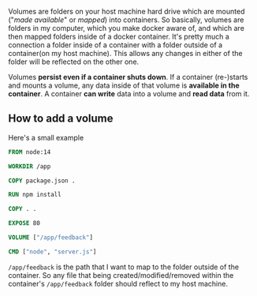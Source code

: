 Volumes are folders on your host machine hard drive which are mounted ("_made available_" or _mapped_) into containers.
So basically, volumes are folders in my computer, which you make docker aware of, and which are then mapped folders inside of a  docker container.
It's pretty much a connection a folder inside of a container with a folder outside of a container(on my host machine). This allows any changes in either of the folder will be reflected on the other one.

Volumes **persist even if a container shuts down**. If a container (re-)starts and mounts a volume, any data inside of that volume is **available in the container**.
A container **can write** data into a volume and **read data** from it.

## How to add a volume

Here's a small example
```dockerfile
FROM node:14

WORKDIR /app

COPY package.json .

RUN npm install

COPY . .

EXPOSE 80

VOLUME ["/app/feedback"]

CMD ["node", "server.js"]
```
`/app/feedback` is the path that I want to map to the folder outside of the container. So any file that being created/modified/removed within the container's  `/app/feedback` folder should reflect to my host machine.